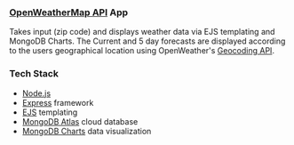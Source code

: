 ### [OpenWeatherMap API](https://openweathermap.org/api) App

Takes input (zip code) and displays weather data via EJS templating and MongoDB Charts. The Current and 5 day forecasts are displayed according to the 
users geographical location using OpenWeather's [Geocoding API](https://openweathermap.org/api/geocoding-api).

### Tech Stack
- [Node.js](https://nodejs.org/en/) 
- [Express](https://expressjs.com/) framework
- [EJS](https://ejs.co/) templating
- [MongoDB Atlas](https://www.mongodb.com/cloud/atlas) cloud database
- [MongoDB Charts](https://www.mongodb.com/products/charts) data visualization
